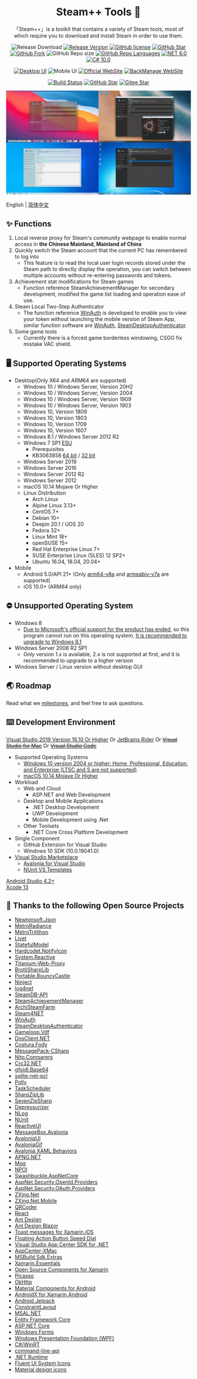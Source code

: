 <h1 align="center">Steam++ Tools 🧰</h1>

<div align="center">

「Steam++」is a toolkit that contains a variety of Steam tools, most of which require you to download and install Steam in order to use them.

![Release Download](https://img.shields.io/github/downloads/rmbadmin/SteamTools/total?style=flat-square)
[![Release Version](https://img.shields.io/github/v/release/rmbadmin/SteamTools?style=flat-square)](https://github.com/rmbadmin/SteamTools/releases/latest)
[![GitHub license](https://img.shields.io/github/license/rmbadmin/SteamTools?style=flat-square)](LICENSE)
[![GitHub Star](https://img.shields.io/github/stars/rmbadmin/SteamTools?style=flat-square)](https://github.com/rmbadmin/SteamTools/stargazers)
[![GitHub Fork](https://img.shields.io/github/forks/rmbadmin/SteamTools?style=flat-square)](https://github.com/rmbadmin/SteamTools/network/members)
![GitHub Repo size](https://img.shields.io/github/repo-size/rmbadmin/SteamTools?style=flat-square&color=3cb371)
[![GitHub Repo Languages](https://img.shields.io/github/languages/top/SteamTools-Team/SteamTools?style=flat-square)](https://github.com/SteamTools-Team/SteamTools/search?l=c%23)
[![NET 6.0](https://img.shields.io/badge/dotnet-6.0-purple.svg?style=flat-square&color=512bd4)](https://devblogs.microsoft.com/dotnet/announcing-net-6-preview-7)
[![C# 10.0](https://img.shields.io/badge/c%23-10.0-green.svg?style=flat-square&color=6da86a)](https://docs.microsoft.com/en-us/dotnet/csharp/whats-new/csharp-10)

[![Desktop UI](https://img.shields.io/badge/ui@desktop-AvaloniaUI-purple.svg?style=flat-square&color=8c45ab)](https://github.com/AvaloniaUI/Avalonia)
![Mobile UI](https://img.shields.io/badge/ui@mobile-Platform_Native_UI-blue.svg?style=flat-square&color=3498db)
[![Official WebSite](https://img.shields.io/badge/website@official-Ant%20Design%20of%20React-blue.svg?style=flat-square&color=61dafb)](https://github.com/ant-design/ant-design)
[![BackManage WebSite](https://img.shields.io/badge/website@back_manage-Ant%20Design%20of%20Blazor-purple.svg?style=flat-square&color=512bd4)](https://github.com/ant-design-blazor/ant-design-blazor)

[![Build Status](https://img.shields.io/endpoint.svg?url=https%3A%2F%2Factions-badge.atrox.dev%2FSteamTools-Team%2FSteamTools%2Fbadge%3Fref%3Ddevelop&style=flat-square)](https://actions-badge.atrox.dev/SteamTools-Team/SteamTools/goto?ref=develop)
[![GitHub Star](https://img.shields.io/github/stars/rmbadmin/SteamTools.svg?style=social)](https://github.com/SteamTools-Team/SteamTools)
[![Gitee Star](https://gitee.com/rmbgame/SteamTools/badge/star.svg)](https://gitee.com/rmbgame/SteamTools)
</div>

<div align="center"><img src="./resources/screenshots.en.jpg" /></div>

English | [简体中文](./README.md)

## ✨ Functions
1. Local reverse proxy for Steam's community webpage to enable normal access in **the Chinese Mainland, Mainland of China**
2. Quickly switch the Steam account that the current PC has remembered to log into
	- This feature is to read the local user login records stored under the Steam path to directly display the operation, you can switch between multiple accounts without re-entering passwords and tokens.
3. Achievement stat modifications for Steam games
	- Function reference SteamAchievementManager for secondary development, modified the game list loading and operation ease of use. 
4. Steam Local Two-Step Authenticator
    - The function reference [WinAuth](https://github.com/winauth/winauth) is developed to enable you to view your token without launching the mobile version of Steam App, similar function software are [WinAuth](https://github.com/winauth/winauth), [SteamDesktopAuthenticator](https://github.com/Jessecar96/SteamDesktopAuthenticator).
5. Some game tools
	- Currently there is a forced game borderless windowing, CSGO fix mistake VAC shield.

<!--Prerequisites Microsoft Visual C++ 2015-2019 Redistributable [64 bit](https://aka.ms/vs/16/release/vc_redist.x64.exe) / [32 bit](https://aka.ms/vs/16/release/vc_redist.x86.exe)-->
## 🖥 Supported Operating Systems
- Desktop(Only X64 and ARM64 are supported)
	- Windows 10 / Windows Server, Version 20H2
	- Windows 10 / Windows Server, Version 2004
	- Windows 10 / Windows Server, Version 1909
	- Windows 10 / Windows Server, Version 1903
	- Windows 10, Version 1809
	- Windows 10, Version 1803
	- Windows 10, Version 1709
	- Windows 10, Version 1607
	- Windows 8.1 / Windows Server 2012 R2
	- Windows 7 SP1 [ESU](https://docs.microsoft.com/troubleshoot/windows-client/windows-7-eos-faq/windows-7-extended-security-updates-faq)
		- Prerequisites
		- KB3063858 [64 bit](https://www.microsoft.com/download/details.aspx?id=47442) / [32 bit](https://www.microsoft.com/download/details.aspx?id=47409)
	- Windows Server 2019
	- Windows Server 2016
	- Windows Server 2012 R2
	- Windows Server 2012
	- macOS 10.14 Mojave Or Higher
	- Linux Distribution
		- Arch Linux
		- Alpine Linux 3.13+
		- CentOS 7+
		- Debian 10+
		- Deepin 20.1 / UOS 20
		- Fedora 32+
		- Linux Mint 18+
		- openSUSE 15+
		- Red Hat Enterprise Linux 7+
		- SUSE Enterprise Linux (SLES) 12 SP2+
		- Ubuntu 16.04, 18.04, 20.04+
- Mobile
	- Android 5.0/API 21+ (Only [arm64-v8a](https://developer.android.google.cn/ndk/guides/abis?hl=zh_cn#arm64-v8a) and [armeabiv-v7a](https://developer.android.google.cn/ndk/guides/abis?hl=zh_cn#v7a) are supported)
	- iOS 10.0+ (ARM64 only)

## ⛔ Unsupported Operating System
- Windows 8
	- [Due to Microsoft's official support for the product has ended](https://docs.microsoft.com/lifecycle/products/windows-8), so this program cannot run on this operating system, [It is recommended to upgrade to Windows 8.1](https://support.microsoft.com/windows/update-to-windows-8-1-from-windows-8-17fc54a7-a465-6b5a-c1a0-34140afd0669)
- Windows Server 2008 R2 SP1
	- Only version 1.x is available, 2.x is not supported at first, and it is recommended to upgrade to a higher version
- Windows Server / Linux version without desktop GUI

## 🌏 Roadmap
Read what we [milestones](https://github.com/SteamTools-Team/SteamTools/milestones), and feel free to ask questions.

## ⌨️ Development Environment
[Visual Studio 2019 Version 16.10 Or Higher](https://visualstudio.microsoft.com/vs/) Or [JetBrains Rider](https://www.jetbrains.com/rider/) Or ~~[Visual Studio for Mac](https://visualstudio.microsoft.com/vs/mac/)~~ Or ~~[Visual Studio Code](https://code.visualstudio.com/)~~
- Supported Operating Systems
	- [Windows 10 version 2004 or higher: Home, Professional, Education, and Enterprise (LTSC and S are not supported)](https://docs.microsoft.com/en-us/visualstudio/releases/2019/system-requirements)
	- [macOS 10.14 Mojave Or Higher](https://docs.microsoft.com/en-us/visualstudio/productinfo/vs2019-system-requirements-mac)
- Workload
	- Web and Cloud
		- ASP.NET and Web Development
	- Desktop and Mobile Applications
		- .NET Desktop Development
		- UWP Development
		- Mobile Development using .Net
	- Other Toolsets
		- .NET Core Cross Platform Development
- Single Component
	- GitHub Extension for Visual Studio
	- Windows 10 SDK (10.0.19041.0)
- [Visual Studio Marketplace](https://marketplace.visualstudio.com/)
	- [Avalonia for Visual Studio](https://marketplace.visualstudio.com/items?itemName=AvaloniaTeam.AvaloniaforVisualStudio)
	- [NUnit VS Templates](https://marketplace.visualstudio.com/items?itemName=NUnitDevelopers.NUnitTemplatesforVisualStudio)

[Android Studio 4.2+](https://developer.android.com/studio/)  
[Xcode 13](https://developer.apple.com/xcode/)

## 📄 Thanks to the following Open Source Projects
* [Newtonsoft.Json](https://github.com/JamesNK/Newtonsoft.Json)
* [MetroRadiance](https://github.com/Grabacr07/MetroRadiance)
* [MetroTrilithon](https://github.com/Grabacr07/MetroTrilithon)
* [Livet](https://github.com/runceel/Livet)
* [StatefulModel](https://github.com/ugaya40/StatefulModel)
* [Hardcodet.NotifyIcon](https://github.com/HavenDV/Hardcodet.NotifyIcon.Wpf.NetCore)
* [System.Reactive](https://github.com/dotnet/reactive)
* [Titanium-Web-Proxy](https://github.com/justcoding121/Titanium-Web-Proxy)
* [BrotliSharpLib](https://github.com/master131/BrotliSharpLib)
* [Portable.BouncyCastle](https://github.com/novotnyllc/bc-csharp)
* [Ninject](https://github.com/ninject/Ninject)
* [log4net](https://github.com/apache/logging-log4net)
* [SteamDB-API](https://github.com/SteamDB-API/api)
* [SteamAchievementManager](https://github.com/gibbed/SteamAchievementManager)
* [ArchiSteamFarm](https://github.com/JustArchiNET/ArchiSteamFarm)
* [Steam4NET](https://github.com/SteamRE/Steam4NET)
* [WinAuth](https://github.com/winauth/winauth)
* [SteamDesktopAuthenticator](https://github.com/Jessecar96/SteamDesktopAuthenticator)
* [Gameloop.Vdf](https://github.com/shravan2x/Gameloop.Vdf)
* [DnsClient.NET](https://github.com/MichaCo/DnsClient.NET)
* [Costura.Fody](https://github.com/Fody/Costura)
* [MessagePack-CSharp](https://github.com/neuecc/MessagePack-CSharp)
* [Nito.Comparers](https://github.com/StephenCleary/Comparers)
* [Crc32.NET](https://github.com/force-net/Crc32.NET)
* [gfoidl.Base64](https://github.com/gfoidl/Base64)
* [sqlite-net-pcl](https://github.com/praeclarum/sqlite-net)
* [Polly](https://github.com/App-vNext/Polly)
* [TaskScheduler](https://github.com/dahall/taskscheduler)
* [SharpZipLib](https://github.com/icsharpcode/SharpZipLib)
* [SevenZipSharp](https://github.com/squid-box/SevenZipSharp)
* [Depressurizer](https://github.com/Depressurizer/Depressurizer)
* [NLog](https://github.com/nlog/NLog)
* [NUnit](https://github.com/nunit/nunit)
* [ReactiveUI](https://github.com/reactiveui/reactiveui)
* [MessageBox.Avalonia](https://github.com/AvaloniaUtils/MessageBox.Avalonia)
* [AvaloniaUI](https://github.com/AvaloniaUI/Avalonia)
* [AvaloniaGif](https://github.com/jmacato/AvaloniaGif)
* [Avalonia XAML Behaviors](https://github.com/wieslawsoltes/AvaloniaBehaviors)
* [APNG.NET](https://github.com/jz5/APNG.NET)
* [Moq](https://github.com/moq/moq4)
* [NPOI](https://github.com/nissl-lab/npoi)
* [Swashbuckle.AspNetCore](https://github.com/domaindrivendev/Swashbuckle.AspNetCore)
* [AspNet.Security.OpenId.Providers](https://github.com/aspnet-contrib/AspNet.Security.OpenId.Providers)
* [AspNet.Security.OAuth.Providers](https://github.com/aspnet-contrib/AspNet.Security.OAuth.Providers)
* [ZXing.Net](https://github.com/micjahn/ZXing.Net)
* [ZXing.Net.Mobile](https://github.com/Redth/ZXing.Net.Mobile)
* [QRCoder](https://github.com/codebude/QRCoder)
* [React](https://github.com/facebook/react)
* [Ant Design](https://github.com/ant-design/ant-design)
* [Ant Design Blazor](https://github.com/ant-design-blazor/ant-design-blazor)
* [Toast messages for Xamarin.iOS](https://github.com/andrius-k/Toast)
* [Floating Action Button Speed Dial](https://github.com/leinardi/FloatingActionButtonSpeedDial)
* [Visual Studio App Center SDK for .NET](https://github.com/microsoft/appcenter-sdk-dotnet)
* [AppCenter-XMac](https://github.com/nor0x/AppCenter-XMac)
* [MSBuild.Sdk.Extras](https://github.com/novotnyllc/MSBuildSdkExtras)
* [Xamarin.Essentials](https://github.com/xamarin/essentials)
* [Open Source Components for Xamarin](https://github.com/xamarin/XamarinComponents)
* [Picasso](https://github.com/square/picasso)
* [OkHttp](https://github.com/square/okhttp)
* [Material Components for Android](https://github.com/material-components/material-components-android)
* [AndroidX for Xamarin.Android](https://github.com/xamarin/AndroidX)
* [Android Jetpack](https://github.com/androidx/androidx)
* [ConstraintLayout](https://github.com/androidx/constraintlayout)
* [MSAL.NET](https://github.com/AzureAD/microsoft-authentication-library-for-dotnet)
* [Entity Framework Core](https://github.com/dotnet/efcore)
* [ASP.NET Core](https://github.com/dotnet/aspnetcore)
* [Windows Forms](https://github.com/dotnet/winforms)
* [Windows Presentation Foundation (WPF)](https://github.com/dotnet/wpf)
* [C#/WinRT](https://github.com/microsoft/CsWinRT)
* [command-line-api](https://github.com/dotnet/command-line-api)
* [.NET Runtime](https://github.com/dotnet/runtime)
* [Fluent UI System Icons](https://github.com/microsoft/fluentui-system-icons)
* [Material design icons](https://github.com/google/material-design-icons)
